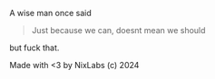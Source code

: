 A wise man once said
> Just because we can, doesnt mean we should

but fuck that.

Made with <3 by NixLabs (c) 2024
